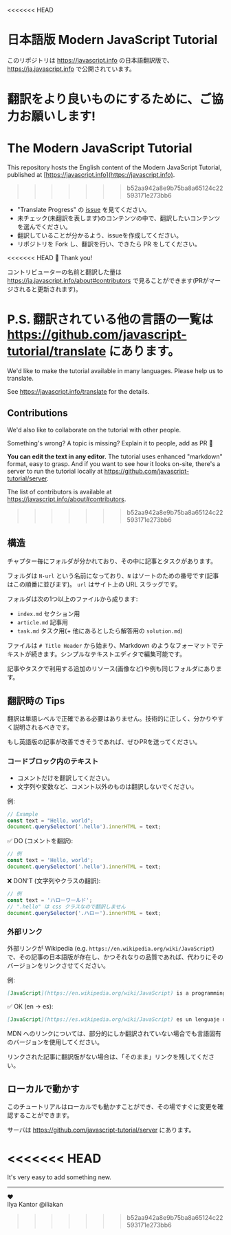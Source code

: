 <<<<<<< HEAD
# 日本語版 Modern JavaScript Tutorial

このリポジトリは <https://javascript.info> の日本語翻訳版で、<https://ja.javascript.info> で公開されています。

翻訳をより良いものにするために、ご協力お願いします!
=======
# The Modern JavaScript Tutorial

This repository hosts the English content of the Modern JavaScript Tutorial, published at [https://javascript.info](https://javascript.info).
>>>>>>> b52aa942a8e9b75ba8a65124c22593171e273bb6

- "Translate Progress" の [issue](https://github.com/javascript-tutorial/ja.javascript.info/issues) を見てください。
- 未チェック(未翻訳を表します)のコンテンツの中で、翻訳したいコンテンツを選んでください。
- 翻訳していることが分かるよう、issueを作成してください。
- リポジトリを Fork し、翻訳を行い、できたら PR をしてください。

<<<<<<< HEAD
🎉 Thank you!

コントリビューターの名前と翻訳した量は <https://ja.javascript.info/about#contributors> で見ることができます(PRがマージされると更新されます)。

P.S. 翻訳されている他の言語の一覧は <https://github.com/javascript-tutorial/translate> にあります。
=======
We'd like to make the tutorial available in many languages. Please help us to translate.

See <https://javascript.info/translate> for the details.

## Contributions

We'd also like to collaborate on the tutorial with other people.

Something's wrong? A topic is missing? Explain it to people, add as PR 👏

**You can edit the text in any editor.** The tutorial uses enhanced "markdown" format, easy to grasp. And if you want to see how it looks on-site, there's a server to run the tutorial locally at <https://github.com/javascript-tutorial/server>.  

The list of contributors is available at <https://javascript.info/about#contributors>.
>>>>>>> b52aa942a8e9b75ba8a65124c22593171e273bb6

## 構造

チャプター毎にフォルダが分かれており、その中に記事とタスクがあります。

フォルダは `N-url` という名前になっており、`N` はソートのための番号です(記事はこの順番に並びます)。 `url` はサイト上の URL スラッグです。

フォルダは次の1つ以上のファイルから成ります:

- `index.md` セクション用
- `article.md` 記事用
- `task.md` タスク用(+ 他にあるとしたら解答用の `solution.md`)

ファイルは `# Title Header` から始まり、Markdown のようなフォーマットでテキストが続きます。シンプルなテキストエディタで編集可能です。

記事やタスクで利用する追加のリソース(画像など)や例も同じフォルダにあります。

## 翻訳時の Tips

翻訳は単語レベルで正確である必要はありません。技術的に正しく、分かりやすく説明されるべきです。

もし英語版の記事が改善できそうであれば、ぜひPRを送ってください。

### コードブロック内のテキスト

- コメントだけを翻訳してください。
- 文字列や変数など、コメント以外のものは翻訳しないでください。


例:

```js
// Example
const text = "Hello, world";
document.querySelector('.hello').innerHTML = text;
```

✅ DO (コメントを翻訳):

```js
// 例
const text = 'Hello, world';
document.querySelector('.hello').innerHTML = text;
```

❌ DON'T (文字列やクラスの翻訳):

```js
// 例
const text = 'ハローワールド';
// ".hello" は css クラスなので翻訳しません
document.querySelector('.ハロー').innerHTML = text;
```

### 外部リンク

外部リンクが Wikipedia (e.g. `https://en.wikipedia.org/wiki/JavaScript`)で、その記事の日本語版が存在し、かつそれなりの品質であれば、代わりにそのバージョンをリンクさせてください。

例:

```md
[JavaScript](https://en.wikipedia.org/wiki/JavaScript) is a programming language.
```

✅ OK (en -> es):

```md
[JavaScript](https://es.wikipedia.org/wiki/JavaScript) es un lenguaje de programación.
```

MDN へのリンクについては、部分的にしか翻訳されていない場合でも言語固有のバージョンを使用してください。

リンクされた記事に翻訳版がない場合は、「そのまま」リンクを残してください。

## ローカルで動かす

このチュートリアルはローカルでも動かすことができ、その場ですぐに変更を確認することができます。

サーバは <https://github.com/javascript-tutorial/server> にあります。

<<<<<<< HEAD
=======
It's very easy to add something new.

---
♥  
Ilya Kantor @iliakan
>>>>>>> b52aa942a8e9b75ba8a65124c22593171e273bb6

